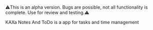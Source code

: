 ⚠️This is an alpha version. Bugs are possible, not all functionality is complete. Use for review and testing.⚠️

KAXa Notes And ToDo is a app for tasks and time management

